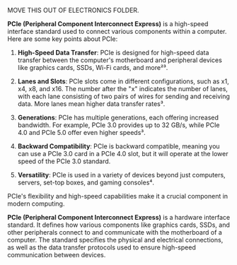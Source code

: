 MOVE THIS OUT OF ELECTRONICS FOLDER.

**PCIe (Peripheral Component Interconnect Express)** is a high-speed interface standard used to connect various components within a computer. Here are some key points about PCIe:

1. **High-Speed Data Transfer**: PCIe is designed for high-speed data transfer between the computer's motherboard and peripheral devices like graphics cards, SSDs, Wi-Fi cards, and more²³.

2. **Lanes and Slots**: PCIe slots come in different configurations, such as x1, x4, x8, and x16. The number after the "x" indicates the number of lanes, with each lane consisting of two pairs of wires for sending and receiving data. More lanes mean higher data transfer rates³.

3. **Generations**: PCIe has multiple generations, each offering increased bandwidth. For example, PCIe 3.0 provides up to 32 GB/s, while PCIe 4.0 and PCIe 5.0 offer even higher speeds³.

4. **Backward Compatibility**: PCIe is backward compatible, meaning you can use a PCIe 3.0 card in a PCIe 4.0 slot, but it will operate at the lower speed of the PCIe 3.0 standard.

5. **Versatility**: PCIe is used in a variety of devices beyond just computers,  servers, set-top boxes, and gaming consoles⁴.

PCIe's flexibility and high-speed capabilities make it a crucial component in modern computing.

**PCIe (Peripheral Component Interconnect Express)** is a hardware interface standard. It defines how various components like graphics cards, SSDs, and other peripherals connect to and communicate with the motherboard of a computer. The standard specifies the physical and electrical connections, as well as the data transfer protocols used to ensure high-speed communication between devices.

